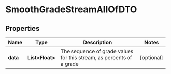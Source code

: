 

# SmoothGradeStreamAllOfDTO

## Properties

Name | Type | Description | Notes
------------ | ------------- | ------------- | -------------
**data** | **List&lt;Float&gt;** | The sequence of grade values for this stream, as percents of a grade |  [optional]



